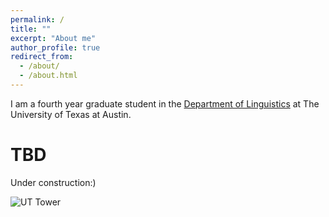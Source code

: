```yaml
---
permalink: /
title: ""
excerpt: "About me"
author_profile: true
redirect_from: 
  - /about/
  - /about.html
---
```

I am a fourth year graduate student in the [Department of Linguistics](https://liberalarts.utexas.edu/linguistics/) at The University of Texas at Austin. 

TBD
======
Under construction:) 

![UT Tower](uttower.jpg)

